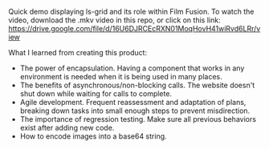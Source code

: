 Quick demo displaying ls-grid and its role within Film Fusion. To watch the video, download the .mkv video in this repo, or click on this link: https://drive.google.com/file/d/16U6DJRCEcRXN01MoqHovH41wiRvd6LRr/view

What I learned from creating this product:
- The power of encapsulation. Having a component that works in any environment is needed when it is being used in many places.
- The benefits of asynchronous/non-blocking calls. The website doesn't shut down while waiting for calls to complete.
- Agile development. Frequent reassessment and adaptation of plans, breaking down tasks into small enough steps to prevent misdirection.
- The importance of regression testing. Make sure all previous behaviors exist after adding new code.
- How to encode images into a base64 string.
